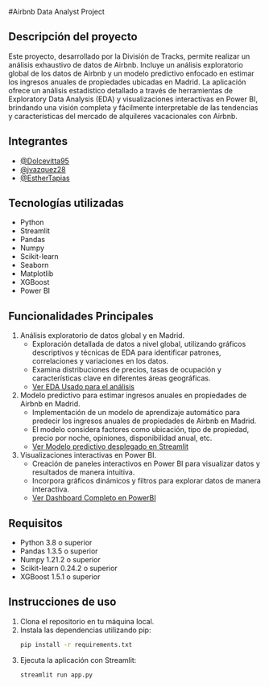 
#Airbnb Data Analyst Project

## Descripción del proyecto
Este proyecto, desarrollado por la División de Tracks, permite realizar un análisis exhaustivo de datos de Airbnb. Incluye un análisis exploratorio global de los datos de Airbnb y un modelo predictivo enfocado en estimar los ingresos anuales de propiedades ubicadas en Madrid. La aplicación ofrece un análisis estadístico detallado a través de herramientas de Exploratory Data Analysis (EDA) y visualizaciones interactivas en Power BI, brindando una visión completa y fácilmente interpretable de las tendencias y características del mercado de alquileres vacacionales con Airbnb.

## Integrantes
- [@Dolcevitta95](https://github.com/Dolcevitta95)
- [@jvazquez28](https://github.com/jvazquez28)
- [@EstherTapias](https://github.com/EstherTapias)

## Tecnologías utilizadas
- Python
- Streamlit
- Pandas
- Numpy
- Scikit-learn
- Seaborn
- Matplotlib
- XGBoost
- Power BI

## Funcionalidades Principales
1. Análisis exploratorio de datos global y en Madrid.
   - Exploración detallada de datos a nivel global, utilizando gráficos descriptivos y técnicas de EDA para identificar patrones, correlaciones y variaciones en los datos.
   - Examina distribuciones de precios, tasas de ocupación y características clave en diferentes áreas geográficas.
   - [Ver EDA Usado para el análisis](https://github.com/AI-School-F5-P3/Grupo2_DataAnalyst/blob/main/eda_j/eda_j_final.ipynb)
2. Modelo predictivo para estimar ingresos anuales en propiedades de Airbnb en Madrid.
   - Implementación de un modelo de aprendizaje automático para predecir los ingresos anuales de propiedades de Airbnb en Madrid.
   - El modelo considera factores como ubicación, tipo de propiedad, precio por noche, opiniones, disponibilidad anual, etc.
   - [Ver Modelo predictivo desplegado en Streamlit](https://airbnbdataanalys.streamlit.app/)
3. Visualizaciones interactivas en Power BI.
   - Creación de paneles interactivos en Power BI para visualizar datos y resultados de manera intuitiva.
   - Incorpora gráficos dinámicos y filtros para explorar datos de manera interactiva.
   - [Ver Dashboard Completo en PowerBI](https://app.fabric.microsoft.com/view?r=eyJrIjoiMTc0ZDJjNzItYjM1Zi00NTU1LThlM2UtZmE0YmM3NWY2YzQyIiwidCI6ImJlNDViM2I2LWQzOGMtNDBhMi1hMmVmLTk2MWI4YTRmYmM3YiIsImMiOjl9)

## Requisitos
- Python 3.8 o superior
- Pandas 1.3.5 o superior
- Numpy 1.21.2 o superior
- Scikit-learn 0.24.2 o superior
- XGBoost 1.5.1 o superior

## Instrucciones de uso
1. Clona el repositorio en tu máquina local.
2. Instala las dependencias utilizando pip:
   ```bash
   pip install -r requirements.txt
   ```
3. Ejecuta la aplicación con Streamlit:
   ```bash
   streamlit run app.py
   ```


